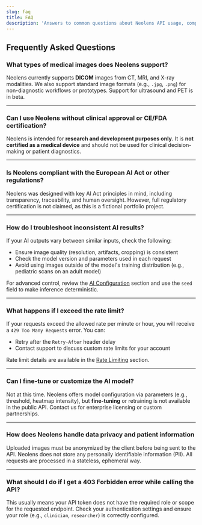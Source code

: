 ```yaml
---
slug: faq
title: FAQ
description: 'Answers to common questions about Neolens API usage, compliance, troubleshooting, and capabilities.'
---
```


## Frequently Asked Questions

### What types of medical images does Neolens support?

Neolens currently supports **DICOM** images from CT, MRI, and X-ray modalities. We also support standard image formats (e.g., `.jpg`, `.png`) for non-diagnostic workflows or prototypes. Support for ultrasound and PET is in beta.

---

### Can I use Neolens without clinical approval or CE/FDA certification?

Neolens is intended for **research and development purposes only**. It is **not certified as a medical device** and should not be used for clinical decision-making or patient diagnostics.

---

### Is Neolens compliant with the European AI Act or other regulations?

Neolens was designed with key AI Act principles in mind, including transparency, traceability, and human oversight. However, full regulatory certification is not claimed, as this is a fictional portfolio project.

---

### How do I troubleshoot inconsistent AI results?

If your AI outputs vary between similar inputs, check the following:

- Ensure image quality (resolution, artifacts, cropping) is consistent  
- Check the model version and parameters used in each request  
- Avoid using images outside of the model's training distribution (e.g., pediatric scans on an adult model)  

For advanced control, review the [AI Configuration](./ai-insights/configuring-ai) section and use the `seed` field to make inference deterministic.

---

### What happens if I exceed the rate limit?

If your requests exceed the allowed rate per minute or hour, you will receive a `429 Too Many Requests` error. You can:

- Retry after the `Retry-After` header delay  
- Contact support to discuss custom rate limits for your account  

Rate limit details are available in the [Rate Limiting](./getting-started/rate-limiting) section.

---

### Can I fine-tune or customize the AI model?

Not at this time. Neolens offers model configuration via parameters (e.g., threshold, heatmap intensity), but **fine-tuning** or retraining is not available in the public API. Contact us for enterprise licensing or custom partnerships.

---

### How does Neolens handle data privacy and patient information

Uploaded images must be anonymized by the client before being sent to the API. Neolens does not store any personally identifiable information (PII). All requests are processed in a stateless, ephemeral way.

---

### What should I do if I get a 403 Forbidden error while calling the API?

This usually means your API token does not have the required role or scope for the requested endpoint. Check your authentication settings and ensure your role (e.g., `clinician`, `researcher`) is correctly configured.
